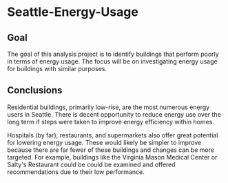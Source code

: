 # Seattle-Energy-Usage

## Goal
The goal of this analysis project is to identify buildings that perform poorly in terms of energy usage. The focus will be on investigating energy usage for buildings with similar purposes.

## Conclusions
Residential buildings, primarily low-rise, are the most numerous energy users in Seattle. There is decent opportunity to reduce energy use over the long term if steps were taken to improve energy efficiency within homes.

Hospitals (by far), restaurants, and supermarkets also offer great potential for lowering energy usage. These would likely be simpler to improve because there are far fewer of these buildings and changes can be more targeted. For example, buildings like the Virginia Mason Medical Center or Salty's Restaurant could be could be examined and offered recommendations due to their low performance.
